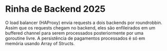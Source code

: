 # Rinha de Backend 2025

O load balancer (HAProxy) envia requests a dois backends por roundrobbin. Assim que os requests chegam no backend, eles são enfileirados em um buffered channel para serem processados posteriormente por uma goroutine livre. A persistência de pagamentos processados é só em memória usando Array of Structs.
